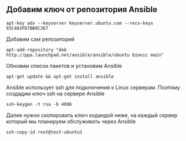## Добавим ключ от репозитория Ansible
```
apt-key adv --keyserver keyserver.ubuntu.com --recv-keys 93C4A3FD7BB9C367
```
Добавим сам репозиторий
```
apt-add-repository "deb http://ppa.launchpad.net/ansible/ansible/ubuntu bionic main"
```
Обновим список пакетов и установим Ansible
```
apt-get update && apt-get install ansible
```
Ansible использует ssh для подключения к Linux серверам.
Поэтому создадим ключ ssh на сервере Ansible
```
ssh-keygen -t rsa -b 4096
```
Далее нужно скопировать ключ кодандой ниже, на каждый сервер который мы планируем обслуживать через Ansible
```
ssh-copy-id root@test-ubuntu1
```
